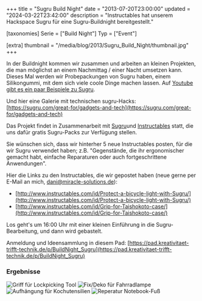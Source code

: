 +++
title = "Sugru Build Night"
date = "2013-07-20T23:00:00"
updated = "2024-03-22T23:42:00"
description = "Instructables hat unserem Hackspace Sugru für eine Sugru-Buildnight bereitgestellt."

[taxonomies]
Serie = ["Build Night"]
Typ = ["Event"]

[extra]
thumbnail = "/media/blog/2013/Sugru_Build_Night/thumbnail.jpg"
+++

In der Buildnight kommen wir zusammen und arbeiten an kleinen Projekten, die man möglichst an einem Nachmittag / einer
Nacht umsetzen kann. Dieses Mal werden wir Probepackungen von Sugru haben, einem Silikongummi, mit dem sich viele coole
Dinge machen lassen.
Auf [Youtube gibt es ein paar Beispiele zu Sugru](https://www.youtube.com/watch?feature=player_embedded&v=Jortcsccg_c).

Und hier eine Galerie mit technischen
sugru-Hacks:[https://sugru.com/great-for/gadgets-and-tech](https://sugru.com/great-for/gadgets-and-tech)

Das Projekt findet in Zusammenarbeit mit [Sugru](https://sugru.com/)und [Instructables](http://www.instructables.com/)
statt, die uns dafür gratis Sugru-Packs zur Verfügung stellen.

Sie wünschen sich, dass wir hinterher 5 neue Instructables posten, für die wir Sugru verwendet haben; z.B. "Gegenstände,
die ihr ergonomischer gemacht habt, einfache Reparaturen oder auch fortgeschrittene Anwendungen".

Hier die Links zu den Instructables, die wir gepostet haben (neue gerne per E-Mail an
mich, [dani@miracle-solutions.de](mailto:dani@miracle-solutions.de)):

* [http://www.instructables.com/id/Protect-a-bicycle-light-with-Sugru/](http://www.instructables.com/id/Protect-a-bicycle-light-with-Sugru/)
* [http://www.instructables.com/id/Grip-for-Taishokoto-case/](http://www.instructables.com/id/Grip-for-Taishokoto-case/)

Los geht's um 16:00 Uhr mit einer kleinen Einführung in die Sugru-Bearbeitung, und dann wird gebastelt.

Anmeldung und Ideensammlung in diesem
Pad: [https://pad.kreativitaet-trifft-technik.de/p/BuildNight_Sugru](https://pad.kreativitaet-trifft-technik.de/p/BuildNight_Sugru)

### Ergebnisse

![Griff für Lockpicking Tool](/media/blog/2013/Sugru_Build_Night/img1.jpg)
![Fix/Deko für Fahrradlampe](/media/blog/2013/Sugru_Build_Night/img2.jpg)
![Aufhängung für Kochutensilien](/media/blog/2013/Sugru_Build_Night/img3.jpg)
![Reperatur Notebook-Fuß](/media/blog/2013/Sugru_Build_Night/img4.jpg)



